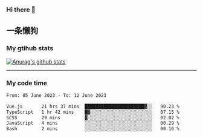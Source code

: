 ### Hi there 👋

## 一条懒狗
<!--
**kiss-me-quickly/kiss-me-quickly** is a ✨ _special_ ✨ repository because its `README.md` (this file) appears on your GitHub profile.

Here are some ideas to get you started:

- 🔭 I’m currently working on ...
- 🌱 I’m currently learning ...
- 👯 I’m looking to collaborate on ...
- 🤔 I’m looking for help with ...
- 💬 Ask me about ...
- 📫 How to reach me: ...
- 😄 Pronouns: ...
- ⚡ Fun fact: ...
-->


### My gtihub stats

[![Anurag's github stats](https://github-readme-stats.vercel.app/api?username=kiss-me-quickly)](https://github.com/anuraghazra/github-readme-stats)

***

### My code time

<!--START_SECTION:waka-->

```txt
From: 05 June 2023 - To: 12 June 2023

Vue.js       21 hrs 37 mins  ██████████████████████▓░░   90.23 %
TypeScript   1 hr 42 mins    █▓░░░░░░░░░░░░░░░░░░░░░░░   07.15 %
SCSS         29 mins         ▓░░░░░░░░░░░░░░░░░░░░░░░░   02.02 %
JavaScript   4 mins          ░░░░░░░░░░░░░░░░░░░░░░░░░   00.29 %
Bash         2 mins          ░░░░░░░░░░░░░░░░░░░░░░░░░   00.16 %
```

<!--END_SECTION:waka-->
